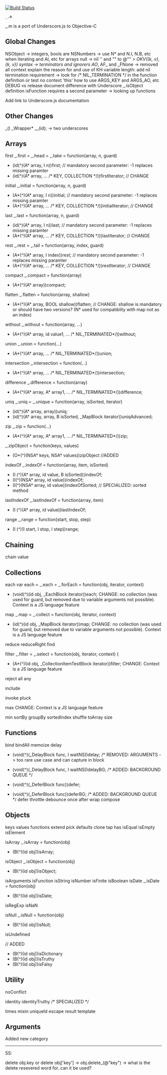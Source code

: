 [![Build Status](https:secure.travis-ci.org/kmalakoff/_.m.png)](http:travis-ci.org/kmalakoff/_.m)

````
_.m
````
_.m is a port of Underscore.js to Objective-C


Global Changes
------------
NSObject -> integers, bools are NSNumbers -> use N* and N.I, N.B, etc when iterating and AI, etc for arrays
null -> nil
'' and "" to @""
_> OKV({k, v}, {k, v}) syntax
-> terminators and ignorers AO_, AF_ and _FNone
-> removed all context
explain the reason for and use of KH
variable length: add nil termination requirement -> look for /* NIL_TERMINATION */ in the function definition or test
no context 'this'
how to use ARGS_KEY and ARGS_AO, etc
DEBUG vs release
document difference with Underscore _.isObject definition
isFunction requires a second parameter -> looking up functions

Add link to Underscore.js documentation

Other Changes
------------
_() 
_Wrapper* __(id); -> two underscores

Arrays
------------

first
_.first = _.head = _.take = function(array, n, guard)
+ (id(^)(A* array, I n))first;  // mandatory second parameter: -1 replaces missing paramter
+ (id(^)(A* array, ... /* KEY, COLLECTION */))firstIterator; // CHANGE 


initial
_.initial = function(array, n, guard)
+ (A*(^)(A* array, I n))initial; // mandatory second parameter: -1 replaces missing paramter
+ (A*(^)(A* array, ... /* KEY, COLLECTION */))initialIterator; // CHANGE

last
_.last = function(array, n, guard)
+ (id(^)(A* array, I n))last; // mandatory second parameter: -1 replaces missing paramter
+ (A*(^)(A* array, ... /* KEY, COLLECTION */))lastIterator; // CHANGE

rest
_.rest = _.tail = function(array, index, guard)
+ (A*(^)(A* array, I index))rest; // mandatory second parameter: -1 replaces missing paramter
+ (A*(^)(A* array, ... /* KEY, COLLECTION */))restIterator; // CHANGE

compact
_.compact = function(array)
+ (A*(^)(A* array))compact;

flatten
_.flatten = function(array, shallow)
+ (A*(^)(A* array, BOOL shallow))flatten;
// CHANGE: shallow is mandatory or should have two versions? (N* used for compatiblity with map not as an index)

without
_.without = function(array, ...)
+ (A*(^)(A* array, id value1, ... /* NIL_TERMINATED*/))without;

union
_.union = function(...)
+ (A*(^)(A* array, ... /* NIL_TERMINATED*/))union;

intersection
_.intersection = function(...)
+ (A*(^)(A* array, ... /* NIL_TERMINATED*/))intersection;

difference
_.difference = function(array)
+ (A*(^)(A* array, A* array1, ... /* NIL_TERMINATED*/))difference;

uniq
_.uniq = _.unique = function(array, isSorted, iterator)
+ (id(^)(A* array, array))uniq;
+ (id(^)(A* array, array, B isSorted, _MapBlock iterator))uniqAdvanced;

zip
_.zip = function(...)
+ (A*(^)(A* array, A* array1, ... /* NIL_TERMINATED*/))zip;

_.zipObject = function(keys, values)
+ (O*(^)(NSA* keys, NSA* values))zipObject //ADDED

indexOf
_.indexOf = function(array, item, isSorted)
+ (I (^)(A* array, id value, B isSorted))indexOf;
+ (I(^)(NSA* array, id value))indexOf;
+ (I(^)(NSA* array, id value))indexOfSorted; // SPECIALIZED: sorted method

lastIndexOf
_.lastIndexOf = function(array, item)
+ (I (^)(A* array, id value))lastIndexOf;

range
_.range = function(start, stop, step)
+ (I (^)(I start, I stop, I step))range;

Chaining
------------

chain
value

Collections
------------

each
  var each = _.each = _.forEach = function(obj, iterator, context)
+ (void(^)(id obj, _EachBlock iterator))each;
CHANGE: no collection (was used for guard, but removed due to variable arguments not possible). Context is a JS language feature

map
_.map = _.collect = function(obj, iterator, context)
+ (id(^)(id obj, _MapBlock iterator))map;
CHANGE: no collection (was used for guard, but removed due to variable arguments not possible). Context is a JS language feature

reduce
reduceRight
find

filter
  _.filter = _.select = function(obj, iterator, context) {
+ (A*(^)(id obj, _CollectionItemTestBlock iterator))filter;
CHANGE: Context is a JS language feature

reject
all
any

include



invoke
pluck

max
CHANGE: Context is a JS language feature

min
sortBy
groupBy
sortedIndex
shuffle
toArray
size


Functions
------------

bind
bindAll
memoize
delay
+ (void(^)(_DelayBlock func, I waitNS))delay; /* REMOVED: ARGUMENTS -> too rare use case and can capture in block
+ (void(^)(_DelayBlock func, I waitNS))delayBG; /* ADDED: BACKGROUND QUEUE */

+ (void(^)(_DeferBlock func))defer;
+ (void(^)(_DeferBlock func))deferBG; /* ADDED: BACKGROUND QUEUE */
defer
throttle
debounce
once
after
wrap
compose

Objects
------------

keys
values
functions
extend
pick
defaults
clone
tap
has
isEqual
isEmpty
isElement

isArray
_.isArray = function(obj)
+ (B(^)(id obj))isArray;

isObject
_.isObject = function(obj)
+ (B(^)(id obj))isObject;

isArguments
isFunction
isString
isNumber
isFinite
isBoolean
isDate
_.isDate = function(obj)
+ (B(^)(id obj))isDate;

isRegExp
isNaN

isNull
_.isNull = function(obj)
+ (B(^)(id obj))isNull;

isUndefined

// ADDED
+ (B(^)(id obj))isDictionary
+ (B(^)(id obj))isTruthy
+ (B(^)(id obj))isFalsy

Utility
------------

noConflict

identity
identityTruthy /* SPECIALIZED */

times
mixin
uniqueId
escape
result
template


Arguments
------------
Added new category


***************
SS:

delete obj.key or delete obj['key'] -> obj.delete_(@"key") -> what is the delete resevered word for..can it be used?